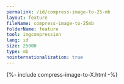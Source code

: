 ```yaml
---
permalink: /id/compress-image-to-25-mb
layout: feature
fileName: compress-image-to-25mb
folderName: feature
tool: imgcompression
lang: id
size: 25000
type: mb
nointernationalization: true
---
```

{%- include compress-image-to-X.html -%}       
